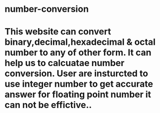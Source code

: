 # number-conversion
# This website can convert binary,decimal,hexadecimal & octal number to any of other form. It can help us to calcuatae number conversion. User are insturcted to use integer number to get accurate answer for floating point number it can not be effictive..
